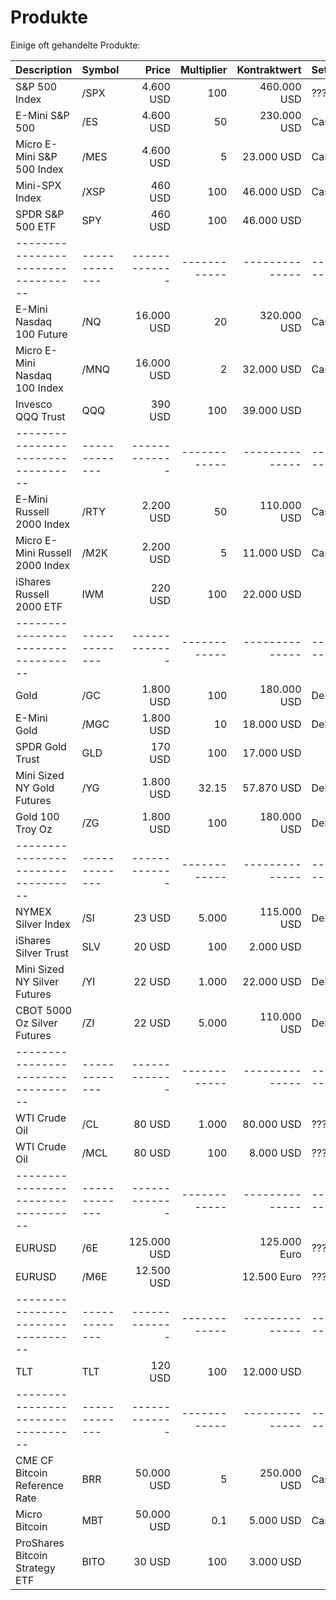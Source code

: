 Produkte
========

Einige oft gehandelte Produkte:

| Description                      | Symbol      |       Price | Multiplier | Kontraktwert | Settlement  |
|:---------------------------------|:------------|------------:|-----------:|-------------:|:------------|
| S&P 500 Index                    | /SPX        |   4.600 USD |        100 |  460.000 USD | ???         |
| E-Mini S&P 500                   | /ES         |   4.600 USD |         50 |  230.000 USD | Cash        |
| Micro E-Mini S&P 500 Index       | /MES        |   4.600 USD |          5 |   23.000 USD | Cash        |
| Mini-SPX Index                   | /XSP        |     460 USD |        100 |   46.000 USD | Cash        |
| SPDR S&P 500 ETF                 | SPY         |     460 USD |        100 |   46.000 USD |             |
|----------------------------------|-------------|-------------|------------|--------------|-------------|
| E-Mini Nasdaq 100 Future         | /NQ         |  16.000 USD |         20 |  320.000 USD | Cash        |
| Micro E-Mini Nasdaq 100 Index    | /MNQ        |  16.000 USD |          2 |   32.000 USD | Cash        |
| Invesco QQQ Trust                | QQQ         |     390 USD |        100 |   39.000 USD |             |
|----------------------------------|-------------|-------------|------------|--------------|-------------|
| E-Mini Russell 2000 Index        | /RTY        |   2.200 USD |         50 |  110.000 USD | Cash        |
| Micro E-Mini Russell 2000 Index  | /M2K        |   2.200 USD |          5 |   11.000 USD | Cash        |
| iShares Russell 2000 ETF         | IWM         |     220 USD |        100 |   22.000 USD |             |
|----------------------------------|-------------|-------------|------------|--------------|-------------|
| Gold                             | /GC         |   1.800 USD |        100 |  180.000 USD | Delivery    |
| E-Mini Gold                      | /MGC        |   1.800 USD |         10 |   18.000 USD | Delivery    |
| SPDR Gold Trust                  | GLD         |     170 USD |        100 |   17.000 USD |             |
| Mini Sized NY Gold Futures       | /YG         |   1.800 USD |      32.15 |   57.870 USD | Delivery    |
| Gold 100 Troy Oz                 | /ZG         |   1.800 USD |        100 |  180.000 USD | Delivery    |
|----------------------------------|-------------|-------------|------------|--------------|-------------|
| NYMEX Silver Index               | /SI         |      23 USD |      5.000 |  115.000 USD | Delivery    |
| iShares Silver Trust             | SLV         |      20 USD |        100 |    2.000 USD |             |
| Mini Sized NY Silver Futures     | /YI         |      22 USD |      1.000 |   22.000 USD | Delivery    |
| CBOT 5000 Oz Silver Futures      | /ZI         |      22 USD |      5.000 |  110.000 USD | Delivery    |
|----------------------------------|-------------|-------------|------------|--------------|-------------|
| WTI Crude Oil                    | /CL         |      80 USD |      1.000 |   80.000 USD | ???         |
| WTI Crude Oil                    | /MCL        |      80 USD |        100 |    8.000 USD | ???         |
|----------------------------------|-------------|-------------|------------|--------------|-------------|
| EURUSD                           | /6E         | 125.000 USD |            | 125.000 Euro | ???         |
| EURUSD                           | /M6E        |  12.500 USD |            |  12.500 Euro | ???         |
|----------------------------------|-------------|-------------|------------|--------------|-------------|
| TLT                              | TLT         |     120 USD |        100 |   12.000 USD |             |
|----------------------------------|-------------|-------------|------------|--------------|-------------|
| CME CF Bitcoin Reference Rate    | BRR         |  50.000 USD |          5 |  250.000 USD | Cash        |
| Micro Bitcoin                    | MBT         |  50.000 USD |        0.1 |    5.000 USD | Cash        |
| ProShares Bitcoin Strategy ETF   | BITO        |      30 USD |        100 |    3.000 USD |             |


